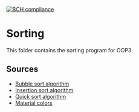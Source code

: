 [![BCH compliance](https://bettercodehub.com/edge/badge/HanzehogeschoolSICT/ITV2D-Louis-Sorting)](https://bettercodehub.com/)

# Sorting

This folder contains the sorting program for OOP3.

## Sources
* [Bubble sort algorithm](https://en.wikipedia.org/wiki/Bubble_sort#Implementation)
* [Insertion sort algorithm](https://en.wikipedia.org/wiki/Insertion_sort#Algorithm_for_insertion_sort)
* [Quick sort algorithm](https://en.wikipedia.org/wiki/Quicksort#Algorithm)
* [Material colors](https://material.io/guidelines/style/color.html#color-color-palette)